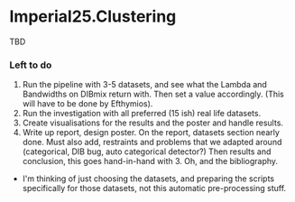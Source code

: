 # Imperial25.Clustering
TBD

### Left to do

1. Run the pipeline with 3-5 datasets, and see what the Lambda and Bandwidths on DIBmix return with. Then set a value accordingly. (This will have to be done by Efthymios).
2. Run the investigation with all preferred (15 ish) real life datasets.
3. Create visualisations for the results and the poster and handle results.
4. Write up report, design poster. 
    On the report, datasets section nearly done.
    Must also add, restraints and problems that we adapted around (categorical, DIB bug, auto categorical detector?)
    Then results and conclusion, this goes hand-in-hand with 3.
    Oh, and the bibliography.


- I'm thinking of just choosing the datasets, and preparing the scripts specifically for those datasets, not this automatic pre-processing stuff.